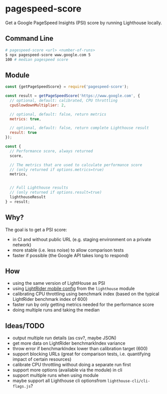 # pagespeed-score

Get a Google PageSpeed Insights (PSI) score by running Lighthouse locally.

## Command Line

```sh
# pagespeed-score <url> <number-of-runs>
$ npx pagespeed-score www.google.com 5
100 # median pagespeed score
```

## Module

```js
const {getPageSpeedScore} = require('pagespeed-score');

const result = getPageSpeedScore('https://www.google.com', {
  // optional, default: calibrated, CPU throttling
  cpuSlowdownMultiplier: 2,

  // optional, default: false, return metrics
  metrics: true,

  // optional, default: false, return complete Lighthouse result
  result: true
});

const {
  // Performance score, always returned
  score,

  // The metrics that are used to calculate performance score
  // (only returned if options.metrics=true)
  metrics,


  // Full Lighthouse results
  // (only returned if options.result=true)
  lighthouseResult
} = result;
```

## Why?

The goal is to get a PSI score:

* in CI and without public URL (e.g. staging environment on a private network)
* more stable (i.e. less noise) to allow comparison tests
* faster if possible (the Google API takes long to respond)

## How

* using the same version of LightHouse as PSI
* using [LightRider mobile config](https://github.com/GoogleChrome/lighthouse/blob/master/lighthouse-core/config/lr-mobile-config.js) from the `lighthouse` module
* calibrating CPU throttling using benchmark index (based on the typical LightRider benchmark index of 600)
* faster run by only getting metrics needed for the performance score
* doing multiple runs and taking the median

## Ideas/TODO

* output multiple run details (as csv?, maybe JSON)
* get more data on LightRider benchmarkIndex variance
* throw error if benchmarkIndex lower than calibration target (600)
* support blocking URLs (great for comparison tests, i.e. quantifying impact of certain resources)
* calibrate CPU throttling without doing a separate run first
* support more options (available via the module) in cli
* support multiple runs when using module
* maybe support all Lighthouse cli optionsfrom `lighthouse-cli/cli-flags.js`?